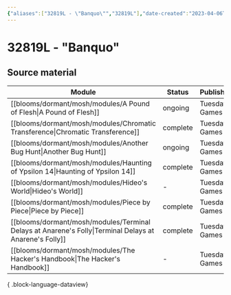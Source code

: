 ```yaml
---
{"aliases":["32819L - \"Banquo\"","32819L"],"date-created":"2023-04-06T19:23","date-modified":"2023-04-22T14:46","dg-publish":true,"tags":["mosh","mosh/locations/cluster"],"title":"32819L - \"Banquo\"","up":"[[clusters]]","permalink":"/blooms/dormant/mosh/32819-l/","dgPassFrontmatter":true}
---
```



# 32819L - "Banquo"

## Source material

| Module                                                                                                    | Status   | Publisher/Creator    |
| --------------------------------------------------------------------------------------------------------- | -------- | -------------------- |
| [[blooms/dormant/mosh/modules/A Pound of Flesh\|A Pound of Flesh]]                                     | ongoing  | Tuesday Knight Games |
| [[blooms/dormant/mosh/modules/Chromatic Transference\|Chromatic Transference]]                         | complete | Tuesday Knight Games |
| [[blooms/dormant/mosh/modules/Another Bug Hunt\|Another Bug Hunt]]                                     | ongoing  | Tuesday Knight Games |
| [[blooms/dormant/mosh/modules/Haunting of Ypsilon 14\|Haunting of Ypsilon 14]]                         | complete | Tuesday Knight Games |
| [[blooms/dormant/mosh/modules/Hideo's World\|Hideo's World]]                                           | \-       | Tuesday Knight Games |
| [[blooms/dormant/mosh/modules/Piece by Piece\|Piece by Piece]]                                         | complete | Tuesday Knight Games |
| [[blooms/dormant/mosh/modules/Terminal Delays at Anarene's Folly\|Terminal Delays at Anarene's Folly]] | complete | Tuesday Knight Games |
| [[blooms/dormant/mosh/modules/The Hacker's Handbook\|The Hacker's Handbook]]                           | \-       | Tuesday Knight Games |

{ .block-language-dataview}
